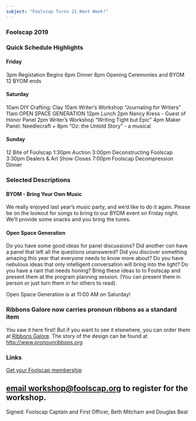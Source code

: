 ```yaml
---
subject: "Foolscap Turns 21 Next Week!"
---
```


### Foolscap 2019

### Quick Schedule Highlights

#### Friday
3pm Registation Begins
6pm Dinner
8pm Opening Ceremonies and BYOM
12   BYOM ends

#### Saturday
10am DIY Crafting: Clay
10am Writer’s Workshop “Journaling for Writers”
11am OPEN SPACE GENERATION
12pm Lunch
2pm Nancy Kress - Guest of Honor Panel
2pm Writer’s Workshop “Writing Tight but Epic”
4pm Maker Panel: Needlecraft +
8pm “Oz: the Untold Story” - a musical

#### Sunday
12  Bite of Foolscap
1:30pm Auction
3:00pm Deconstructing Foolscap
3:30pm Dealers & Art Show Closes
7:00pm Foolscap Decompression Dinner


### Selected Descriptions

#### BYOM - Bring Your Own Music
We really enjoyed last year’s music party, and we’d like to do it again. Please be on the lookout for songs to bring to our BYOM event on Friday night. We’ll provide some snacks and you bring the tunes.

#### Open Space Generation

Do you have some good ideas for panel discussions? Did another con have a panel that left all the questions unanswered? Did you discover something amazing this year that everyone needs to know more about? Do you have nebulous ideas that only intelligent conversation will bring into the light? Do you have a rant that needs honing? Bring these ideas to to Foolscap and present them at the program planning session. (You can present them in person or just turn them in for others to read).

Open Space Generation is at 11:00 AM on Saturday!


### Ribbons Galore now carries pronoun ribbons as a standard item

You saw it here first! But if you want to see it elsewhere, you can order them at [Ribbons Galore](https://www.ribbonsgalore.com/stock/badge-ribbons/pronoun-ribbons/73/45). The story of the design can be found at http://www.pronounribbons.org

### Links
[Get your Foolscap membership](https://www.foolscap.org/registration/)

[email workshop@foolscap.org](mailto:workshop@foolscap.org) to register for the workshop.
---

Signed: Foolscap Captain and First Officer, Beth Mitcham and Douglas Beal

